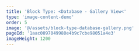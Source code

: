 ```yaml
---
title: 'Block Type: <Database - Gallery View<'
type: 'image-content-demo'
order: 5
image: '@/assets/block-type-database-gallery.png'
pageId: '1aac0097049980e4b9c7cbe98051a4e3'
imageHeight: 1200
---
```

